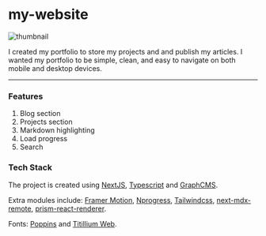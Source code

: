 # my-website

![thumbnail](https://media.graphcms.com/output=format:jpg/iL5kTqkLTpqiPTKELYUG?_ga=2.267873228.338884877.1628596553-34374319.1628596553)

I created my portfolio to store my projects and and publish my articles.
I wanted my portfolio to be simple, clean, and easy to navigate on both mobile and desktop devices.

---

### Features
1. Blog section
2. Projects section
3. Markdown highlighting
4. Load progress
5. Search

### Tech Stack
The project is created using [NextJS](https://nextjs.org), [Typescript](https://www.typescriptlang.org/) and [GraphCMS](https://graphcms.com).

Extra modules include: [Framer Motion](https://www.framer.com/motion), [Nprogress](https://ricostacruz.com/nprogress), [Tailwindcss](https://tailwindcss.com), [next-mdx-remote](https://github.com/hashicorp/next-mdx-remote), [prism-react-renderer](https://github.com/FormidableLabs/prism-react-renderer).

Fonts: [Poppins](https://fonts.google.com/specimen/Poppins) and [Titillium Web](https://fonts.google.com/specimen/Titillium+Web).
